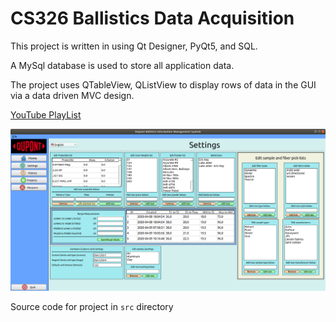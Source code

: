 
# CS326 Ballistics Data Acquisition

This project is written in using Qt Designer, PyQt5, and SQL.

A MySql database is used to store all application data.

The project uses QTableView, QListView to display rows of data in the GUI via a data driven MVC design.

[YouTube PlayList](https://www.youtube.com/playlist?list=PLxqDZAbH9k3mWbs3I2YZCNSHZbmUAgxML)

![ScreenShot](https://github.com/coffee247/SeniorDesign/blob/master/Screenshot.png)

Source code for project in `src` directory

